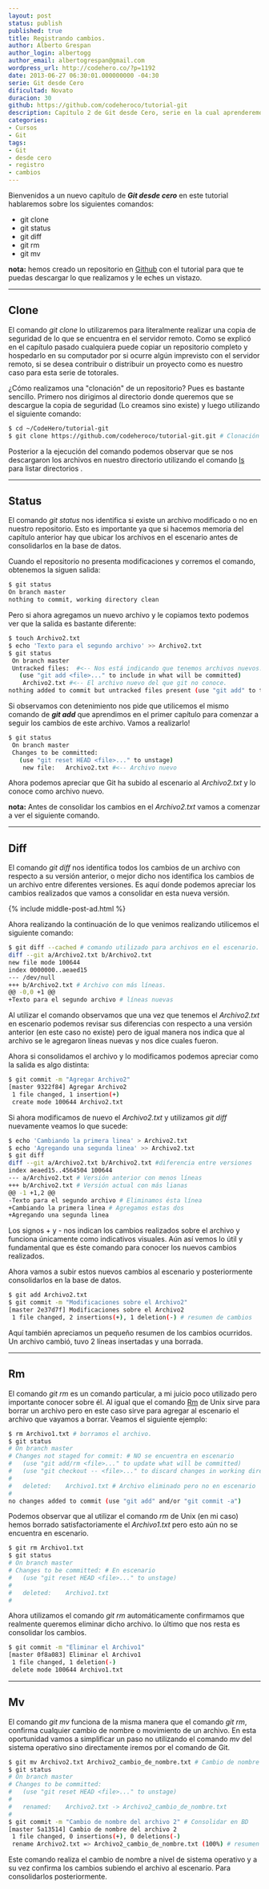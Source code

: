 ```yaml
---
layout: post
status: publish
published: true
title: Registrando cambios.
author: Alberto Grespan
author_login: albertogg
author_email: albertogrespan@gmail.com
wordpress_url: http://codehero.co/?p=1192
date: 2013-06-27 06:30:01.000000000 -04:30
serie: Git desde Cero
dificultad: Novato
duracion: 30
github: https://github.com/codeheroco/tutorial-git
description: Capítulo 2 de Git desde Cero, serie en la cual aprenderemos Git desde Cero. Estudiaremos como instalar, configurar y utilizar Git para nuestros proyectos.
categories:
- Cursos
- Git
tags:
- Git
- desde cero
- registro
- cambios
---
```

<p>Bienvenidos a un nuevo capítulo de <strong><em>Git desde cero</em></strong> en este tutorial hablaremos sobre los siguientes comandos:</p>

<ul>
<li>git clone</li>
<li>git status</li>
<li>git diff</li>
<li>git rm</li>
<li>git mv</li>
</ul>

<p><strong>nota:</strong> hemos creado un repositorio en <a href="https://github.com/codeheroco/tutorial-git">Github</a> con el tutorial para que te puedas descargar lo que realizamos y le eches un vistazo.</p>

<hr />

<h2>Clone</h2>

<p>El comando <em>git clone</em> lo utilizaremos para literalmente realizar una copia de seguridad de lo que se encuentra en el servidor remoto. Como se explicó en el capítulo pasado cualquiera puede copiar un repositorio completo y hospedarlo en su computador por si ocurre algún imprevisto con el servidor remoto, si se desea contribuir o distribuir un proyecto como es nuestro caso para esta serie de totorales.</p>

<p>¿Cómo realizamos una "clonación" de un repositorio? Pues es bastante sencillo. Primero nos dirigimos al directorio donde queremos que se descargue la copia de seguridad (Lo creamos sino existe) y luego utilizando el siguiente comando:</p>

```sh
$ cd ~/CodeHero/tutorial-git
$ git clone https://github.com/codeheroco/tutorial-git.git # Clonación del repositorio.
```

<p>Posterior a la ejecución del comando podemos observar que se nos descargaron los archivos en nuestro directorio utilizando el comando <a href="http://es.wikipedia.org/wiki/Ls">ls</a> para listar directorios .</p>

<hr />

<h2>Status</h2>

<p>El comando <em>git status</em> nos identifica si existe un archivo modificado o no en nuestro repositorio. Esto es importante ya que si hacemos memoria del capítulo anterior hay que ubicar los archivos en el escenario antes de consolidarlos en la base de datos.</p>

<p>Cuando el repositorio no presenta modificaciones y corremos el comando, obtenemos la siguen salida:</p>

```sh
$ git status
On branch master
nothing to commit, working directory clean
```

<p>Pero si ahora agregamos un nuevo archivo y le copiamos texto podemos ver que la salida es bastante diferente:</p>

```sh
$ touch Archivo2.txt
$ echo 'Texto para el segundo archivo' >> Archivo2.txt
$ git status
 On branch master
 Untracked files:  #<-- Nos está indicando que tenemos archivos nuevos.
   (use "git add <file>..." to include in what will be committed)
    Archivo2.txt #<-- El archivo nuevo del que git no conoce.
nothing added to commit but untracked files present (use "git add" to track)
```

<p>Si observamos con detenimiento nos pide que utilicemos el mismo comando de <strong><em>git add</em></strong> que aprendimos en el primer capítulo para comenzar a seguir los cambios de este archivo. Vamos a realizarlo!</p>

```sh
$ git status
 On branch master
 Changes to be committed:
   (use "git reset HEAD <file>..." to unstage)
    new file:   Archivo2.txt #<-- Archivo nuevo
```

<p>Ahora podemos apreciar que Git ha subido al escenario al <em>Archivo2.txt</em> y lo conoce como archivo nuevo.</p>

<p><strong>nota:</strong> Antes de consolidar los cambios en el <em>Archivo2.txt</em> vamos a comenzar a ver el siguiente comando.</p>

<hr />

<h2>Diff</h2>

<p>El comando <em>git diff</em> nos identifica todos los cambios de un archivo con respecto a su versión anterior, o mejor dicho nos identifica los cambios de un archivo entre diferentes versiones. Es aquí donde podemos apreciar los cambios realizados que vamos a consolidar en esta nueva versión.</p>

{% include middle-post-ad.html %}

<p>Ahora realizando la continuación de lo que venimos realizando utilicemos el siguiente comando:</p>

```sh
$ git diff --cached # comando utilizado para archivos en el escenario.
diff --git a/Archivo2.txt b/Archivo2.txt
new file mode 100644
index 0000000..aeaed15
--- /dev/null
+++ b/Archivo2.txt # Archivo con más líneas.
@@ -0,0 +1 @@
+Texto para el segundo archivo # líneas nuevas
```

<p>Al utilizar el comando observamos que una vez que tenemos el <em>Archivo2.txt</em> en escenario podemos revisar sus diferencias con respecto a una versión anterior (en este caso no existe) pero de igual manera nos indica que al archivo se le agregaron líneas nuevas y nos dice cuales fueron.</p>

<p>Ahora si consolidamos el archivo y lo modificamos podemos apreciar como la salida es algo distinta:</p>

```sh
$ git commit -m "Agregar Archivo2"
[master 9322f84] Agregar Archivo2
 1 file changed, 1 insertion(+)
 create mode 100644 Archivo2.txt
```

<p>Si ahora modificamos de nuevo el <em>Archivo2.txt</em> y utilizamos <em>git diff</em> nuevamente veamos lo que sucede:</p>

```sh
$ echo 'Cambiando la primera linea' > Archivo2.txt
$ echo 'Agregando una segunda linea' >> Archivo2.txt
$ git diff
diff --git a/Archivo2.txt b/Archivo2.txt #diferencia entre versiones
index aeaed15..4564504 100644
--- a/Archivo2.txt # Versión anterior con menos líneas
+++ b/Archivo2.txt # Versión actual con más lianas
@@ -1 +1,2 @@
-Texto para el segundo archivo # Eliminamos ésta línea
+Cambiando la primera linea # Agregamos estas dos
+Agregando una segunda linea
```

<p>Los signos + y - nos indican los cambios realizados sobre el archivo y funciona únicamente como indicativos visuales. Aún así vemos lo útil y fundamental que es éste comando para conocer los nuevos cambios realizados.</p>

<p>Ahora vamos a subir estos nuevos cambios al escenario y posteriormente consolidarlos en la base de datos.</p>

```sh
$ git add Archivo2.txt
$ git commit -m "Modificaciones sobre el Archivo2"
[master 2e37d7f] Modificaciones sobre el Archivo2
 1 file changed, 2 insertions(+), 1 deletion(-) # resumen de cambios
```

<p>Aquí también apreciamos un pequeño resumen de los cambios ocurridos. Un archivo cambió, tuvo 2 líneas insertadas y una borrada.</p>

<hr />

<h2>Rm</h2>

<p>El comando <em>git rm</em> es un comando particular, a mi juicio poco utilizado pero importante conocer sobre él. Al igual que el comando <a href="http://es.wikipedia.org/wiki/Rm">Rm</a> de Unix sirve para borrar un archivo pero en este caso sirve para agregar al escenario el archivo que vayamos a borrar. Veamos el siguiente ejemplo:</p>

```sh
$ rm Archivo1.txt # borramos el archivo.
$ git status
# On branch master
# Changes not staged for commit: # NO se encuentra en escenario
#   (use "git add/rm <file>..." to update what will be committed)
#   (use "git checkout -- <file>..." to discard changes in working directory)
#
#   deleted:    Archivo1.txt # Archivo eliminado pero no en escenario
#
no changes added to commit (use "git add" and/or "git commit -a")
```

<p>Podemos observar que al utilizar el comando <em>rm</em> de Unix (en mi caso) hemos borrado satisfactoriamente el <em>Archivo1.txt</em> pero esto aún no se encuentra en escenario.</p>

```sh
$ git rm Archivo1.txt
$ git status
# On branch master
# Changes to be committed: # En escenario
#   (use "git reset HEAD <file>..." to unstage)
#
#   deleted:    Archivo1.txt
#
```

<p>Ahora utilizamos el comando <em>git rm</em> automáticamente confirmamos que realmente queremos eliminar dicho archivo. lo último que nos resta es consolidar los cambios.</p>

```sh
$ git commit -m "Eliminar el Archivo1"
[master 0f8a083] Eliminar el Archivo1
 1 file changed, 1 deletion(-)
 delete mode 100644 Archivo1.txt
```

<hr />

<h2>Mv</h2>

<p>El comando <em>git mv</em> funciona de la misma manera que el comando <em>git rm</em>, confirma cualquier cambio de nombre o movimiento de un archivo. En esta oportunidad vamos a simplificar un paso no utilizando el comando <em>mv</em> del sistema operativo sino directamente iremos por el comando de Git.</p>

```sh
$ git mv Archivo2.txt Archivo2_cambio_de_nombre.txt # Cambio de nombre
$ git status
# On branch master
# Changes to be committed:
#   (use "git reset HEAD <file>..." to unstage)
#
#   renamed:    Archivo2.txt -> Archivo2_cambio_de_nombre.txt
#
$ git commit -m "Cambio de nombre del archivo 2" # Consolidar en BD
[master 5a13514] Cambio de nombre del archivo 2
 1 file changed, 0 insertions(+), 0 deletions(-)
 rename Archivo2.txt => Archivo2_cambio_de_nombre.txt (100%) # resumen
```

<p>Este comando realiza el cambio de nombre a nivel de sistema operativo y a su vez confirma los cambios subiendo el archivo al escenario. Para consolidarlos posteriormente.</p>

